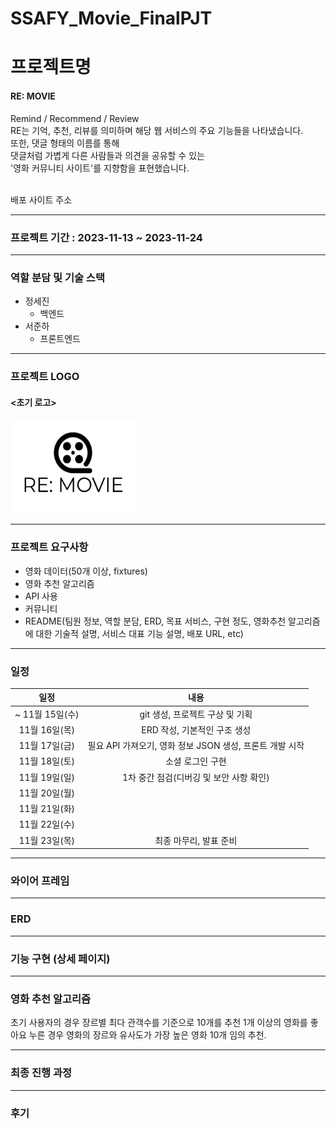 # SSAFY_Movie_FinalPJT

# 프로젝트명

<h4>RE: MOVIE</h4>

Remind / Recommend / Review
</br>
RE는 기억, 추천, 리뷰를 의미하며 해당 웹 서비스의 주요 기능들을 나타냈습니다.
</br>
또한, 댓글 형태의 이름를 통해
</br>
댓글처럼 가볍게 다른 사람들과 의견을 공유할 수 있는
</br>
'영화 커뮤니티 사이트'를 지향함을 표현했습니다.

</br>
배포 사이트 주소

---

### 프로젝트 기간 : 2023-11-13 ~ 2023-11-24

---

### 역할 분담 및 기술 스택

- 정세진
  - 백엔드
- 서준하
  - 프론트엔드

---

### 프로젝트 LOGO
#### <초기 로고>
<img src="https://github.com/SeoJunHa96/SSAFY_Movie_FinalPJT/blob/main/img/RE_%20MOVIE-logo.png" width="200" height="150">

---

### 프로젝트 요구사항

  - 영화 데이터(50개 이상, fixtures)
  - 영화 추천 알고리즘
  - API 사용
  - 커뮤니티
  - README(팀원 정보, 역할 분담, ERD, 목표 서비스, 구현 정도, 영화추천 알고리즘에 대한 기술적 설명, 서비스 대표 기능 설명, 배포 URL, etc)

---

### 일정

|      일정       |                           내용                           |
| :-------------: | :------------------------------------------------------: |
| ~ 11월 15일(수) |             git 생성, 프로젝트 구상 및 기획              |
|  11월 16일(목)  |               ERD 작성, 기본적인 구조 생성               |
|  11월 17일(금)  | 필요 API 가져오기, 영화 정보 JSON 생성, 프론트 개발 시작 |
|  11월 18일(토)  |                     소셜 로그인 구현                     |
|  11월 19일(일)  |         1차 중간 점검(디버깅 및 보안 사항 확인)          |
|  11월 20일(월)  |                                                          |
|  11월 21일(화)  |                                                          |
|  11월 22일(수)  |                                                          |
|  11월 23일(목)  |                  최종 마무리, 발표 준비                  |



---

### 와이어 프레임

---

### ERD

---

### 기능 구현 (상세 페이지)

---
### 영화 추천 알고리즘

초기 사용자의 경우 장르별 최다 관객수를 기준으로 10개를 추천
1개 이상의 영화를 좋아요 누른 경우 영화의 장르와 유사도가 가장 높은 영화 10개 임의 추천.

---

### 최종 진행 과정

---

### 후기

